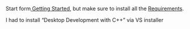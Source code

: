 Start form[ Getting Started](https://www.openddsharp.com/articles/getting_started.html "‌"),  but make sure to install all the [Requirements](https://www.openddsharp.com/articles/getting_started.html#requirements "‌").

I had to install “Desktop Development with C++” via VS installer 
